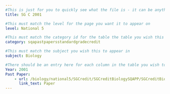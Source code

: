```yaml
---
#This is just for you to quickly see what the file is - it can be anything you want
title: SG C 2001

#This must match the level for the page you want it to appear on
level: National 5

#This must match the category id for the table the table you wish this to appear in
category: sqapastpapersstandardgradecredit

#This must match the subject you wish this to appear in
subject: Biology

#There should be an entry here for each column in the table you wish to populate:
Year: 2001
Past Paper:
    - url: /biology/national5/SGCredit/SGCreditBiologySQAPP/SGCreditBiologySQApp2001.pdf
      link_text: Paper
---
```



